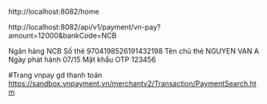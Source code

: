 http://localhost:8082/home



http://localhost:8082/api/v1/payment/vn-pay?amount=12000&bankCode=NCB


Ngân hàng	NCB
Số thẻ	9704198526191432198
Tên chủ thẻ	NGUYEN VAN A
Ngày phát hành	07/15
Mật khẩu OTP	123456

#Trang vnpay gd thanh toán
https://sandbox.vnpayment.vn/merchantv2/Transaction/PaymentSearch.htm